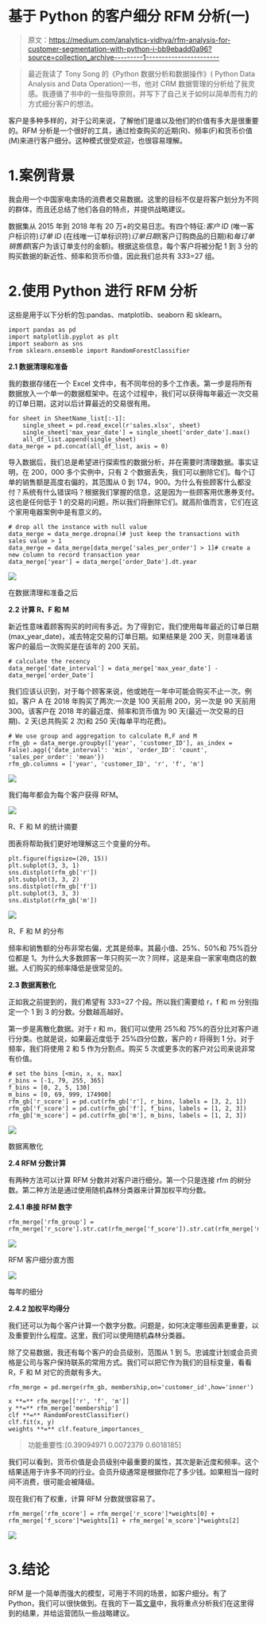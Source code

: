 # 基于 Python 的客户细分 RFM 分析(一)

> 原文：<https://medium.com/analytics-vidhya/rfm-analysis-for-customer-segmentation-with-python-i-bb9ebadd0a96?source=collection_archive---------1----------------------->

> 最近我读了 Tony Song 的《Python 数据分析和数据操作》( Python Data Analysis and Data Operation)一书，他对 CRM 数据管理的分析给了我灵感。我遵循了书中的一些指导原则，并写下了自己关于如何以简单而有力的方式细分客户的想法。

客户是多种多样的，对于公司来说，了解他们是谁以及他们的价值有多大是很重要的。RFM 分析是一个很好的工具，通过检查购买的近期(R)、频率(F)和货币价值(M)来进行客户细分。这种模式很受欢迎，也很容易理解。

# 1.案例背景

我会用一个中国家电卖场的消费者交易数据。这里的目标不仅是将客户划分为不同的群体，而且还总结了他们各自的特点，并提供战略建议。

数据集从 2015 年到 2018 年有 20 万+的交易日志。有四个特征:*客户 ID* (唯一客户标识符)*订单 ID* (在线唯一订单标识符)*订单日期*(客户订购商品的日期)和*每订单销售额*(客户为该订单支付的金额)。根据这些信息，每个客户将被分配 1 到 3 分的购买数据的新近性、频率和货币价值，因此我们总共有 3*3*3=27 组。

# 2.使用 Python 进行 RFM 分析

这些是用于以下分析的包:pandas、matplotlib、seaborn 和 sklearn。

```
import pandas as pd
import matplotlib.pyplot as plt
import seaborn as sns
from sklearn.ensemble import RandomForestClassifier
```

**2.1 数据清理和准备**

我的数据存储在一个 Excel 文件中，有不同年份的多个工作表。第一步是将所有数据放入一个单一的数据框架中。在这个过程中，我们可以获得每年最近一次交易的订单日期，这对以后计算最近的交易很有用。

```
for sheet in SheetName_list[:-1]:
    single_sheet = pd.read_excel(r'sales.xlsx', sheet)
    single_sheet['max_year_date'] = single_sheet['order_date'].max() 
    all_df_list.append(single_sheet)
data_merge = pd.concat(all_df_list, axis = 0)
```

导入数据后，我们总是希望进行探索性的数据分析，并在需要时清理数据。事实证明，在 200，000 多个实例中，只有 2 个数据丢失，我们可以删除它们。每个订单的销售额是高度右偏的，其范围从 0 到 174，900。为什么有些顾客什么都没付？系统有什么错误吗？根据我们掌握的信息，这是因为一些顾客用优惠券支付。这也是任何低于 1 的交易的问题，所以我们将删除它们。就高阶值而言，它们在这个家用电器案例中是有意义的。

```
# drop all the instance with null value
data_merge = data_merge.dropna()# just keep the transactions with sales value > 1
data_merge = data_merge[data_merge['sales_per_order'] > 1]# create a new column to record transaction year
data_merge['year'] = data_merge['order_Date'].dt.year
```

![](img/3dd08358debccc871466adbc552d2211.png)

在数据清理和准备之后

**2.2 计算 R、F 和 M**

新近性意味着顾客购买的时间有多近。为了得到它，我们使用每年最近的订单日期(max_year_date)，减去特定交易的订单日期。如果结果是 200 天，则意味着该客户的最后一次购买是在该年的 200 天前。

```
# calculate the recency
data_merge['date_interval'] = data_merge['max_year_date'] - data_merge['order_Date']
```

我们应该认识到，对于每个顾客来说，他或她在一年中可能会购买不止一次。例如，客户 A 在 2018 年购买了两次:一次是 100 天前用 200，另一次是 90 天前用 300。该客户在 2018 年的最近度、频率和货币值为 90 天(最近一次交易的日期)、2 天(总共购买 2 次)和 250 天(每单平均花费)。

```
# We use group and aggregation to calculate R,F and M
rfm_gb = data_merge.groupby(['year', 'customer_ID'], as_index = False).agg({'date_interval': 'min', 'order_ID': 'count', 'sales_per_order': 'mean'})
rfm_gb.columns = ['year', 'customer_ID', 'r', 'f', 'm']
```

![](img/dd290e0c0a429a69126ac2d5acda0c1d.png)

我们每年都会为每个客户获得 RFM。

![](img/7d6950907de05c3f04f222d1d5704b46.png)

R、F 和 M 的统计摘要

图表将帮助我们更好地理解这三个变量的分布。

```
plt.figure(figsize=(20, 15))
plt.subplot(3, 3, 1)
sns.distplot(rfm_gb['r'])
plt.subplot(3, 3, 2)
sns.distplot(rfm_gb['f'])
plt.subplot(3, 3, 3)
sns.distplot(rfm_gb['m'])
```

![](img/041091088ea21585268907254b512feb.png)

R、F 和 M 的分布

频率和销售额的分布非常右偏，尤其是频率。其最小值、25%、50%和 75%百分位都是 1。为什么大多数顾客一年只购买一次？同样，这是来自一家家电商店的数据。人们购买的频率降低是很常见的。

**2.3 数据离散化**

正如我之前提到的，我们希望有 3*3*3=27 个段。所以我们需要给 r，f 和 m 分别指定一个 1 到 3 的分数。分数越高越好。

第一步是离散化数据。对于 r 和 m，我们可以使用 25%和 75%的百分比对客户进行分类。也就是说，如果最近度低于 25%四分位数，客户的 r 将得到 1 分。对于频率，我们将使用 2 和 5 作为分割点。购买 5 次或更多次的客户对公司来说非常有价值。

```
# set the bins [<min, x, x, max]
r_bins = [-1, 79, 255, 365]
f_bins = [0, 2, 5, 130]
m_bins = [0, 69, 999, 174900]
rfm_gb['r_score'] = pd.cut(rfm_gb['r'], r_bins, labels = [3, 2, 1])
rfm_gb['f_score'] = pd.cut(rfm_gb['f'], f_bins, labels = [1, 2, 3])
rfm_gb['m_score'] = pd.cut(rfm_gb['m'], m_bins, labels = [1, 2, 3])
```

![](img/641f2e9992e44d58ed65abfc9492afeb.png)

数据离散化

**2.4 RFM 分数计算**

有两种方法可以计算 RFM 分数并对客户进行细分。第一个只是连接 rfm 的树分数。第二种方法是通过使用随机森林分类器来计算加权平均分数。

**2.4.1 串接 RFM 数字**

```
rfm_merge['rfm_group'] = rfm_merge['r_score'].str.cat(rfm_merge['f_score']).str.cat(rfm_merge['m_score'])
```

![](img/d171b0aa4bd5a2509fbda2aab1477b81.png)

RFM 客户细分直方图

![](img/4d3b94c4213481347a4f161ca499af9a.png)

每年的细分

**2.4.2 加权平均得分**

我们还可以为每个客户计算一个数字分数。问题是，如何决定哪些因素更重要，以及重要到什么程度。这里，我们可以使用随机森林分类器。

除了交易数据，我还有每个客户的会员级别，范围从 1 到 5。忠诚度计划或会员资格是公司与客户保持联系的常用方式。我们可以把它作为我们的目标变量，看看 R，F 和 M 对它的贡献有多大。

```
rfm_merge = pd.merge(rfm_gb, membership,on='customer_id',how='inner')

x **=** rfm_merge[['r', 'f', 'm']]
y **=** rfm_merge['membership']
clf **=** RandomForestClassifier()
clf.fit(x, y)
weights **=** clf.feature_importances_
```

> 功能重要性:[0.39094971 0.0072379 0.6018185]

我们可以看到，货币价值是会员级别中最重要的属性，其次是新近度和频率。这个结果适用于许多不同的行业。会员升级通常是根据你花了多少钱。如果相当一段时间不消费，很可能会被降级。

现在我们有了权重，计算 RFM 分数就很容易了。

```
rfm_merge['rfm_score'] = rfm_merge['r_score']*weights[0] + rfm_merge['f_score']*weights[1] + rfm_merge['m_score']*weights[2]
```

![](img/f508e110e57b63ea699faa9dfd62578d.png)

# 3.结论

RFM 是一个简单而强大的模型，可用于不同的场景，如客户细分。有了 Python，我们可以很快做到。在我的下一篇[文章](https://elva-xiao.medium.com/rfm-analysis-for-customer-segmentation-with-python-ii-cadaffbb5f64)中，我将重点分析我们在这里得到的结果，并给运营团队一些战略建议。